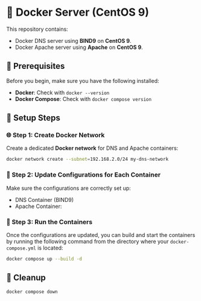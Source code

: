 # 🐳 Docker Server (CentOS 9)

This repository contains:

- Docker DNS server using **BIND9** on **CentOS 9**.
- Docker Apache server using **Apache** on **CentOS 9**.

## 📌 Prerequisites

Before you begin, make sure you have the following installed:

- **Docker**: Check with `docker --version`
- **Docker Compose**: Check with `docker compose version`

## 🚀 Setup Steps

### 🌐 Step 1: Create Docker Network

Create a dedicated **Docker network** for DNS and Apache containers:

```bash
docker network create --subnet=192.168.2.0/24 my-dns-network
```
### 📝 Step 2: Update Configurations for Each Container 

Make sure the configurations are correctly set up:
- DNS Container (BIND9)
- Apache Container:

### 🚀 Step 3: Run the Containers 

Once the configurations are updated, you can build and start the containers by running the following command from the directory where your `docker-compose.yml` is located:

```bash
docker compose up --build -d
```
## 🧹 Cleanup
```bash
docker compose down
```